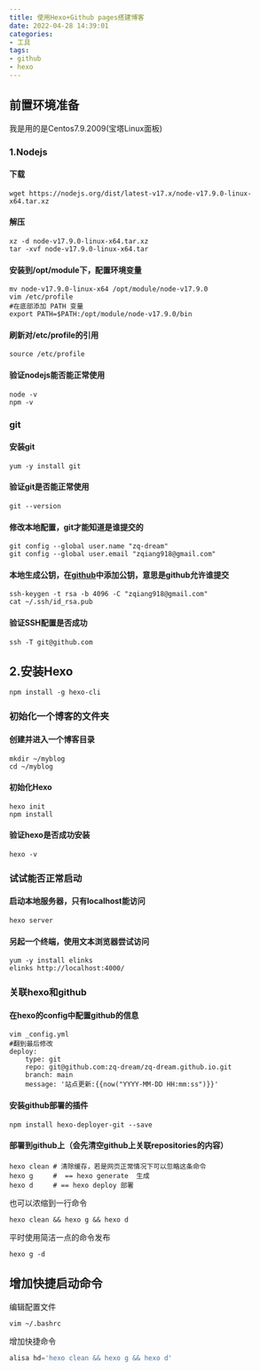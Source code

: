 ```yaml
---
title: 使用Hexo+Github pages搭建博客
date: 2022-04-28 14:39:01
categories:
- 工具
tags:
- github
- hexo
---
```

## 前置环境准备
我是用的是Centos7.9.2009(宝塔Linux面板)

### 1.Nodejs
#### 下载
```
wget https://nodejs.org/dist/latest-v17.x/node-v17.9.0-linux-x64.tar.xz
```

#### 解压
```
xz -d node-v17.9.0-linux-x64.tar.xz
tar -xvf node-v17.9.0-linux-x64.tar
```

#### 安装到/opt/module下，配置环境变量
```
mv node-v17.9.0-linux-x64 /opt/module/node-v17.9.0
vim /etc/profile
#在底部添加 PATH 变量
export PATH=$PATH:/opt/module/node-v17.9.0/bin
```

#### 刷新对/etc/profile的引用
```
source /etc/profile
```

#### 验证nodejs能否能正常使用
```
node -v
npm -v
```


### git
#### 安装git
```
yum -y install git
```

#### 验证git是否能正常使用
```
git --version
```

#### 修改本地配置，git才能知道是谁提交的
```
git config --global user.name "zq-dream"
git config --global user.email "zqiang918@gmail.com"
```

#### 本地生成公钥，在[github](https://github.com/settings/keys)中添加公钥，意思是github允许谁提交
```
ssh-keygen -t rsa -b 4096 -C "zqiang918@gmail.com"
cat ~/.ssh/id_rsa.pub
```

#### 验证SSH配置是否成功
```
ssh -T git@github.com
```


## 2.安装Hexo
```
npm install -g hexo-cli
```

### 初始化一个博客的文件夹
#### 创建并进入一个博客目录
```
mkdir ~/myblog
cd ~/myblog
```

#### 初始化Hexo
```
hexo init
npm install
```

#### 验证hexo是否成功安装
```
hexo -v
```

### 试试能否正常启动
#### 启动本地服务器，只有localhost能访问
```
hexo server
```

#### 另起一个终端，使用文本浏览器尝试访问
```
yum -y install elinks
elinks http://localhost:4000/   
```

### 关联hexo和github
#### 在hexo的config中配置github的信息
```
vim _config.yml
#翻到最后修改
deploy: 
    type: git
    repo: git@github.com:zq-dream/zq-dream.github.io.git
    branch: main
    message: '站点更新:{{now("YYYY-MM-DD HH:mm:ss")}}'
```
          
#### 安装github部署的插件
```
npm install hexo-deployer-git --save
```

#### 部署到github上（会先清空github上关联repositories的内容）
```
hexo clean # 清除缓存，若是网页正常情况下可以忽略这条命令
hexo g     #  == hexo generate  生成
hexo d     # == hexo deploy 部署
```
也可以浓缩到一行命令
```
hexo clean && hexo g && hexo d
```
平时使用简洁一点的命令发布
```
hexo g -d
```

## 增加快捷启动命令
编辑配置文件
```shell
vim ~/.bashrc
```

增加快捷命令
```python
alisa hd='hexo clean && hexo g && hexo d'
```
